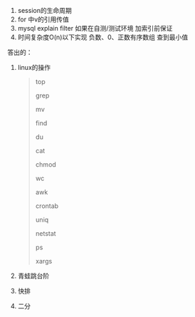 1. session的生命周期
2. for 中v的引用传值
3. mysql explain filter 如果在自测/测试环境 加索引前保证
4. 时间复杂度O(n)以下实现  负数、0、正数有序数组   查到最小值





答出的：

1. linux的操作  

   > top  
   >
   > grep
   >
   > mv
   >
   > find
   >
   > du
   >
   > cat
   >
   > chmod
   >
   > wc
   >
   > awk 
   >
   > crontab
   >
   > uniq
   >
   > netstat
   >
   > ps
   >
   > xargs

2. 青蛙跳台阶
3. 快排
4. 二分